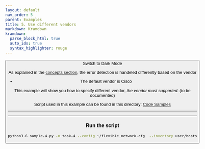 ```yaml
---
layout: default
nav_order: 5
parent: Examples
title: 5. Use different vendors
markdown: Kramdown
kramdown:
  parse_block_html: true
  auto_ids: true
  syntax_highlighter: rouge
---
```


<button class="btn js-toggle-dark-mode">Switch to Dark Mode

<script>
const toggleDarkMode = document.querySelector('.js-toggle-dark-mode');

jtd.addEvent(toggleDarkMode, 'click', function(){
  if (jtd.getTheme() === 'dark') {
    jtd.setTheme('light');
    toggleDarkMode.textContent = 'Switch to Dark Mode';
  } else {
    jtd.setTheme('dark');
    toggleDarkMode.textContent = 'Switch to Light Mode';
  }
});
</script>


As explained in the [concepts section](https://eslam-gomaa.github.io/Flexible-Network/concepts/#3-error-detection), the error detection is handeled differently based on the vendor
* The default vendor is Cisco

This example will show you how to specify different vendor, _the vendor must supported._ (to be documented)

Script used in this example can be found in this directory: [Code Samples](https://github.com/eslam-gomaa/Flexible-Network/tree/develop/docs/code_samples)


---

<link rel="stylesheet" href="{{ site.baseurl }}/css/custom.css">

<script src="https://gist.github.com/eslam-gomaa/3ae3239ec85559dd3b7254f548c99ca1.js"></script>

---

### Run the script

```bash
python3.6 sample-4.py -n task-4 --config ~/flexible_network.cfg  --inventory user/hosts
```

